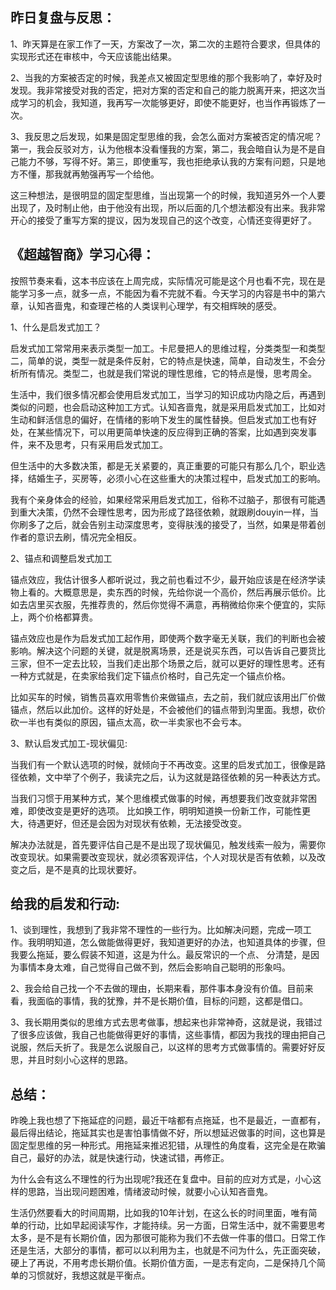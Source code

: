## 昨日复盘与反思：	

1、昨天算是在家工作了一天，方案改了一次，第二次的主题符合要求，但具体的实现形式还在审核中，今天应该能出结果。

2、当我的方案被否定的时候，我差点又被固定型思维的那个我影响了，幸好及时发现。我非常接受对我的否定，把对方案的否定和自己的能力脱离开来，把这次当成学习的机会，我知道，我再写一次能够更好，即使不能更好，也当作再锻炼了一次。

3、我反思之后发现，如果是固定型思维的我，会怎么面对方案被否定的情况呢？第一，我会反驳对方，认为他根本没看懂我的方案，第二，我会暗自认为是不是自己能力不够，写得不好。第三，即使重写，我也拒绝承认我的方案有问题，只是地方不懂，那我就再勉强再写一个给他。

这三种想法，是很明显的固定型思维，当出现第一个的时候，我知道另外一个人要出现了，及时制止他，由于他没有出现，所以后面的几个想法都没有出来。我非常开心的接受了重写方案的提议，因为发现自己的这个改变，心情还变得更好了。



## 《超越智商》学习心得：

按照节奏来看，这本书应该在上周完成，实际情况可能是这个月也看不完，现在是能学习多一点，就多一点，不能因为看不完就不看。今天学习的内容是书中的第六章，认知吝啬鬼，和查理芒格的人类误判心理学，有交相辉映的感受。



1、什么是启发式加工？

启发式加工常常用来表示类型一加工。卡尼曼把人的思维过程，分类类型一和类型二，简单的说，类型一就是条件反射，它的特点是快速，简单，自动发生，不会分析所有情况。类型二，也就是我们常说的理性思维，它的特点是慢，思考周全。

生活中，我们很多情况都会使用启发式加工，当学习的知识成功内隐之后，再遇到类似的问题，也会启动这种加工方式。认知吝啬鬼，就是采用启发式加工，比如对生动和鲜活信息的偏好，在情绪的影响下发生的属性替换。但启发式加工也有好处，在某些情况下，可以用更简单快速的反应得到正确的答案，比如遇到突发事件，来不及思考，只有采用启发式加工。

但生活中的大多数决策，都是无关紧要的，真正重要的可能只有那么几个，职业选择，结婚生子，买房等，必须小心在这些重大的决策过程中，启发式加工的影响。

我有个亲身体会的经验，如果经常采用启发式加工，俗称不过脑子，那很有可能遇到重大决策，仍然不会理性思考，因为形成了路径依赖，就跟刷douyin一样，当你刷多了之后，就会告别主动深度思考，变得肤浅的接受了，当然，如果是带着创作者的意识去刷，情况完全相反。



2、锚点和调整启发式加工

锚点效应，我估计很多人都听说过，我之前也看过不少，最开始应该是在经济学读物上看的。大概意思是，卖东西的时候，先给你说一个高价，然后再展示低价。比如去店里买衣服，先推荐贵的，然后你觉得不满意，再稍微给你来个便宜的，实际上，两个价格都算贵。

锚点效应也是作为启发式加工起作用，即使两个数字毫无关联，我们的判断也会被影响。解决这个问题的关键，就是脱离场景，还是说买东西，可以告诉自己要货比三家，但不一定去比较，当我们走出那个场景之后，就可以更好的理性思考。还有一种方式就是，在卖家给我们定下锚点价格时，自己先定一个锚点价格。

比如买车的时候，销售员喜欢用零售价来做锚点，去之前，我们就应该用出厂价做锚点，然后以此加价。这样的好处是，不会被他们的锚点带到沟里面。我想，砍价砍一半也有类似的原因，锚点太高，砍一半卖家也不会亏本。



3、默认启发式加工-现状偏见:

当我们有一个默认选项的时候，就倾向于不再改变。这里的启发式加工，很像是路径依赖，文中举了个例子，我读完之后，认为这就是路径依赖的另一种表达方式。

当我们习惯于用某种方式，某个思维模式做事的时候，再想要我们改变就非常困难，即使改变是更好的选项。 比如换工作，明明知道换一份新工作，可能性更大，待遇更好，但还是会因为对现状有依赖，无法接受改变。

解决办法就是，首先要评估自己是不是出现了现状偏见，触发线索一般为，需要你改变现状。如果需要改变现状，就必须客观评估，个人对现状是否有依赖，以及改变之后，是不是真的比现状要好。



## 给我的启发和行动:

1、谈到理性，我想到了我非常不理性的一些行为。比如解决问题，完成一项工作。我明明知道，怎么做能做得更好，我知道更好的办法，也知道具体的步骤，但我要么拖延，要么假装不知道，这是为什么。最反常识的一个点、
分清楚，是因为事情本身太难，自己觉得自己做不到，然后会影响自己聪明的形象吗。

2、我会给自己找一个不去做的理由，长期来看，那件事本身没有价值。目前来看，我面临的事情，我的犹豫，并不是长期价值，目标的问题，这都是借口。

3、我长期用类似的思维方式去思考做事，想起来也非常神奇，这就是说，我错过了很多应该做，我自己也能做得更好的事情，这些事情，都因为我找的理由把自己说服，然后夭折了。我是怎么说服自己，以这样的思考方式做事情的。需要好好反思，并且时刻小心这样的思路。



## 总结：

昨晚上我也想了下拖延症的问题，最近干啥都有点拖延，也不是最近，一直都有，最后得出结论，拖延其实也是害怕事情做不好，所以想延迟做事的时间，这也算是固定型思维的另一种形式。用拖延来推迟犯错，从理性的角度看，这完全是在欺骗自己，最好的办法，就是快速行动，快速试错，再修正。

为什么会有这么不理性的行为出现呢?我还在复盘中。目前的应对方式是，小心这样的思路，当出现问题困难，情绪波动时候，就要小心认知吝啬鬼。

生活仍然要看大的时间周期，比如我的10年计划，在这么长的时间里面，唯有简单的行动，比如早起阅读写作，才能持续。另一方面，日常生活中，就不需要思考太多，是不是有长期价值，因为那很可能称为我们不去做一件事的借口。日常工作还是生活，大部分的事情，都可以以利用为主，也就是不问为什么，先正面突破，硬上了再说，不用考虑长期价值。长期价值方面，一是志有定向，二是保持几个简单的习惯就好，我想这就是平衡点。
